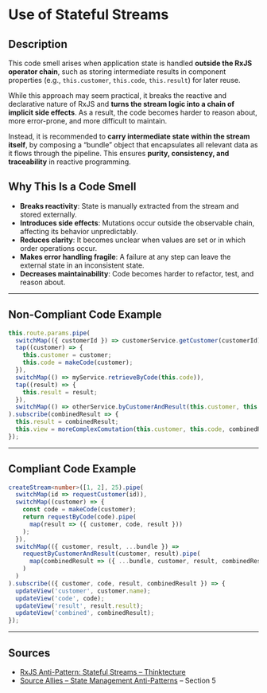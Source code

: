 # Use of Stateful Streams

## Description

This code smell arises when application state is handled **outside the RxJS operator chain**, such as storing intermediate results in component properties (e.g., `this.customer`, `this.code`, `this.result`) for later reuse.

While this approach may seem practical, it breaks the reactive and declarative nature of RxJS and **turns the stream logic into a chain of implicit side effects**. As a result, the code becomes harder to reason about, more error-prone, and more difficult to maintain.

Instead, it is recommended to **carry intermediate state within the stream itself**, by composing a “bundle” object that encapsulates all relevant data as it flows through the pipeline. This ensures **purity, consistency, and traceability** in reactive programming.

## Why This Is a Code Smell

- **Breaks reactivity**: State is manually extracted from the stream and stored externally.
- **Introduces side effects**: Mutations occur outside the observable chain, affecting its behavior unpredictably.
- **Reduces clarity**: It becomes unclear when values are set or in which order operations occur.
- **Makes error handling fragile**: A failure at any step can leave the external state in an inconsistent state.
- **Decreases maintainability**: Code becomes harder to refactor, test, and reason about.

---

## Non-Compliant Code Example

```ts
this.route.params.pipe(
  switchMap(({ customerId }) => customerService.getCustomer(customerId)),
  tap((customer) => {
    this.customer = customer;
    this.code = makeCode(customer);
  }),
  switchMap(() => myService.retrieveByCode(this.code)),
  tap((result) => {
    this.result = result;
  }),
  switchMap(() => otherService.byCustomerAndResult(this.customer, this.result)),
).subscribe(combinedResult => {
  this.result = combinedResult;
  this.view = moreComplexComutation(this.customer, this.code, combinedResult);
});
```

---

## Compliant Code Example

```ts
createStream<number>([1, 2], 25).pipe(
  switchMap(id => requestCustomer(id)),
  switchMap((customer) => {
    const code = makeCode(customer);
    return requestByCode(code).pipe(
      map(result => ({ customer, code, result }))
    );
  }),
  switchMap(({ customer, result, ...bundle }) =>
    requestByCustomerAndResult(customer, result).pipe(
      map(combinedResult => ({ ...bundle, customer, result, combinedResult }))
    )
  )
).subscribe(({ customer, code, result, combinedResult }) => {
  updateView('customer', customer.name);
  updateView('code', code);
  updateView('result', result.result);
  updateView('combined', combinedResult);
});
```

---

## Sources

- [RxJS Anti-Pattern: Stateful Streams – Thinktecture](https://www.thinktecture.com/en/angular/rxjs-antipattern-2-state/)
- [Source Allies – State Management Anti-Patterns](https://www.sourceallies.com/2020/11/state-management-anti-patterns/) – Section 5
